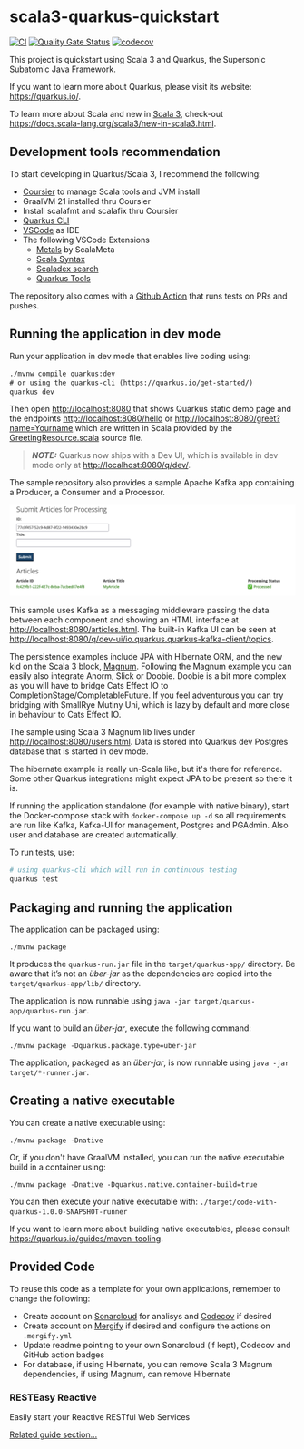 # scala3-quarkus-quickstart

[![CI](https://github.com/carlosedp/scala3-quarkus-quickstart/actions/workflows/CI.yaml/badge.svg)](https://github.com/carlosedp/scala3-quarkus-quickstart/actions/workflows/CI.yaml)
[![Quality Gate Status](https://sonarcloud.io/api/project_badges/measure?project=carlosedp_scala3-quarkus-quickstart&metric=alert_status)](https://sonarcloud.io/summary/new_code?id=carlosedp_scala3-quarkus-quickstart)
[![codecov](https://codecov.io/gh/carlosedp/scala3-quarkus-quickstart/graph/badge.svg?token=IlH0MwK3RA)](https://codecov.io/gh/carlosedp/scala3-quarkus-quickstart)

This project is quickstart using Scala 3 and Quarkus, the Supersonic Subatomic Java Framework.

If you want to learn more about Quarkus, please visit its website: <https://quarkus.io/>.

To learn more about Scala and new in [Scala 3](https://docs.scala-lang.org/scala3/book/introduction.html), check-out <https://docs.scala-lang.org/scala3/new-in-scala3.html>.

## Development tools recommendation

To start developing in Quarkus/Scala 3, I recommend the following:

- [Coursier](https://get-coursier.io/) to manage Scala tools and JVM install
- GraalVM 21 installed thru Coursier
- Install scalafmt and scalafix thru Coursier
- [Quarkus CLI](https://quarkus.io/get-started/)
- [VSCode](https://code.visualstudio.com/) as IDE
- The following VSCode Extensions
  - [Metals](https://marketplace.visualstudio.com/items?itemName=scalameta.metals) by ScalaMeta
  - [Scala Syntax](https://marketplace.visualstudio.com/items?itemName=scala-lang.scala)
  - [Scaladex search](https://marketplace.visualstudio.com/items?itemName=baccata.scaladex-search)
  - [Quarkus Tools](https://marketplace.visualstudio.com/items?itemName=redhat.vscode-quarkus)

The repository also comes with a [Github Action](https://github.com/carlosedp/scala3-quarkus-quickstart/actions/workflows/CI.yaml) that runs tests on PRs and pushes.

## Running the application in dev mode

Run your application in dev mode that enables live coding using:

```shell script
./mvnw compile quarkus:dev
# or using the quarkus-cli (https://quarkus.io/get-started/)
quarkus dev
```

Then open <http://localhost:8080> that shows Quarkus static demo page and the endpoints <http://localhost:8080/hello> or <http://localhost:8080/greet?name=Yourname> which are written in Scala provided by the [GreetingResource.scala](./src/main/scala/org/acme/GreetingResource.scala) source file.

> **_NOTE:_**  Quarkus now ships with a Dev UI, which is available in dev mode only at <http://localhost:8080/q/dev/>.

The sample repository also provides a sample Apache Kafka app containing a Producer, a Consumer and a Processor.

![article submission sample](./docs/articles.png)

This sample uses Kafka as a messaging middleware passing the data between each component and showing an HTML interface at <http://localhost:8080/articles.html>. The built-in Kafka UI can be seen at <http://localhost:8080/q/dev-ui/io.quarkus.quarkus-kafka-client/topics>.

The persistence examples include JPA with Hibernate ORM, and the new kid on the Scala 3 block, [Magnum](https://github.com/AugustNagro/magnum).
Following the Magnum example you can easily also integrate Anorm, Slick or Doobie. Doobie is a bit more complex as you will have to bridge Cats Effect IO to CompletionStage/CompletableFuture. If you feel adventurous you can try bridging with SmallRye Mutiny Uni, which is lazy by default and more close in behaviour to Cats Effect IO.

The sample using Scala 3 Magnum lib lives under <http://localhost:8080/users.html>. Data is stored into Quarkus dev Postgres database that is started in dev mode.

The hibernate example is really un-Scala like, but it's there for reference. Some other Quarkus integrations might expect JPA to be present so there it is.

If running the application standalone (for example with native binary), start the Docker-compose stack with `docker-compose up -d` so all requirements are run like Kafka, Kafka-UI for management, Postgres and PGAdmin. Also user and database are created automatically.

To run tests, use:

```sh
# using quarkus-cli which will run in continuous testing
quarkus test
```

## Packaging and running the application

The application can be packaged using:

```shell script
./mvnw package
```

It produces the `quarkus-run.jar` file in the `target/quarkus-app/` directory.
Be aware that it’s not an _über-jar_ as the dependencies are copied into the `target/quarkus-app/lib/` directory.

The application is now runnable using `java -jar target/quarkus-app/quarkus-run.jar`.

If you want to build an _über-jar_, execute the following command:

```shell script
./mvnw package -Dquarkus.package.type=uber-jar
```

The application, packaged as an _über-jar_, is now runnable using `java -jar target/*-runner.jar`.

## Creating a native executable

You can create a native executable using:

```shell script
./mvnw package -Dnative
```

Or, if you don't have GraalVM installed, you can run the native executable build in a container using:

```shell script
./mvnw package -Dnative -Dquarkus.native.container-build=true
```

You can then execute your native executable with: `./target/code-with-quarkus-1.0.0-SNAPSHOT-runner`

If you want to learn more about building native executables, please consult <https://quarkus.io/guides/maven-tooling>.

## Provided Code

To reuse this code as a template for your own applications, remember to change the following:

- Create account on [Sonarcloud](https://sonarcloud.io) for analisys and [Codecov](https://app.codecov.io/) if desired
- Create account on [Mergify](https://dashboard.mergify.com/) if desired and configure the actions on `.mergify.yml`
- Update readme pointing to your own Sonarcloud (if kept), Codecov and GitHub action badges
- For database, if using Hibernate, you can remove Scala 3 Magnum dependencies, if using Magnum, can remove Hibernate

### RESTEasy Reactive

Easily start your Reactive RESTful Web Services

[Related guide section...](https://quarkus.io/guides/getting-started-reactive#reactive-jax-rs-resources)
